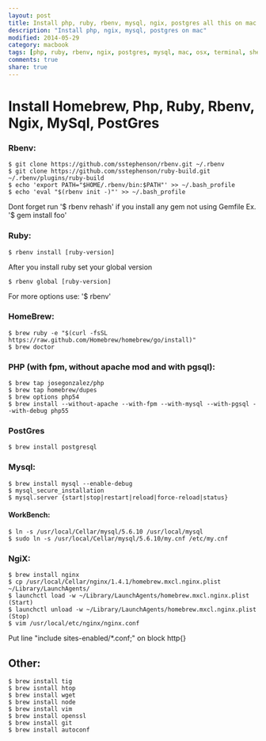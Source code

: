 ```yaml
---
layout: post
title: Install php, ruby, rbenv, mysql, ngix, postgres all this on mac
description: "Install php, ngix, mysql, postgres on mac"
modified: 2014-05-29
category: macbook
tags: [php, ruby, rbenv, ngix, postgres, mysql, mac, osx, terminal, shell]
comments: true
share: true
---
```


# Install Homebrew, Php, Ruby, Rbenv, Ngix, MySql, PostGres

### Rbenv:

    $ git clone https://github.com/sstephenson/rbenv.git ~/.rbenv
    $ git clone https://github.com/sstephenson/ruby-build.git ~/.rbenv/plugins/ruby-build
    $ echo 'export PATH="$HOME/.rbenv/bin:$PATH"' >> ~/.bash_profile
    $ echo 'eval "$(rbenv init -)"' >> ~/.bash_profile

Dont forget run '$ rbenv rehash' if you install any gem not using Gemfile Ex. '$ gem install foo'


### Ruby:

    $ rbenv install [ruby-version]

After you install ruby set your global version

    $ rbenv global [ruby-version]

For more options use: '$ rbenv'


### HomeBrew:

    $ brew ruby -e "$(curl -fsSL https://raw.github.com/Homebrew/homebrew/go/install)"
    $ brew doctor


### PHP (with fpm, without apache mod and with pgsql):

    $ brew tap josegonzalez/php
    $ brew tap homebrew/dupes
    $ brew options php54
    $ brew install --without-apache --with-fpm --with-mysql --with-pgsql --with-debug php55


### PostGres

    $ brew install postgresql


### Mysql:

    $ brew install mysql --enable-debug
    $ mysql_secure_installation
    $ mysql.server {start|stop|restart|reload|force-reload|status}

#### WorkBench:

    $ ln -s /usr/local/Cellar/mysql/5.6.10 /usr/local/mysql
    $ sudo ln -s /usr/local/Cellar/mysql/5.6.10/my.cnf /etc/my.cnf


### NgiX:

    $ brew install nginx
    $ cp /usr/local/Cellar/nginx/1.4.1/homebrew.mxcl.nginx.plist ~/Library/LaunchAgents/
    $ launchctl load -w ~/Library/LaunchAgents/homebrew.mxcl.nginx.plist (Start)
    $ launchctl unload -w ~/Library/LaunchAgents/homebrew.mxcl.nginx.plist (Stop)
    $ vim /usr/local/etc/nginx/nginx.conf

Put line "include sites-enabled/*.conf;" on block http{}


## Other:

    $ brew install tig
    $ brew isntall htop
    $ brew install wget
    $ brew install node
    $ brew install vim
    $ brew install openssl
    $ brew install git
    $ brew install autoconf


